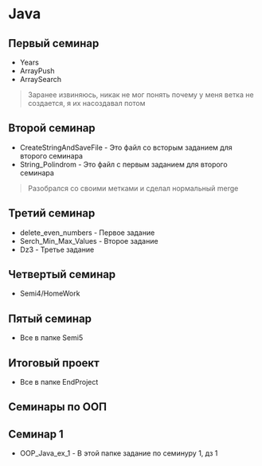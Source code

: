 # Java

Первый семинар
---
- Years
- ArrayPush
- ArraySearch
> Заранее извиняюсь, никак не мог понять почему у меня ветка не создается, я их насоздавал потом

Второй семинар
---
- CreateStringAndSaveFile - Это файл со всторым заданием для второго семинара
- String_Polindrom - Это файл с первым заданием для второго семинара
> Разобрался со своими метками и сделал нормальный merge

Третий семинар
---
- delete_even_numbers - Первое задание
- Serch_Min_Max_Values - Второе задание
- Dz3 - Третье задание

Четвертый семинар
---
- Semi4/HomeWork

Пятый семинар
---
- Все в папке Semi5

Итоговый проект
---
- Все в папке EndProject

Семинары по ООП
---
Семинар 1
---
- OOP_Java_ex_1 - В этой папке задание по семинуру 1, дз 1
